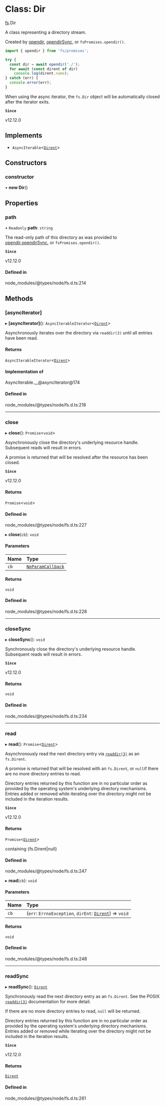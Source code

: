 # Class: Dir

[fs](../modules/fs.md).Dir

A class representing a directory stream.

Created by [opendir](../functions/fs.opendir.md), [opendirSync](../functions/fs.opendirSync.md), or `fsPromises.opendir()`.

```js
import { opendir } from 'fs/promises';

try {
  const dir = await opendir('./');
  for await (const dirent of dir)
    console.log(dirent.name);
} catch (err) {
  console.error(err);
}
```

When using the async iterator, the `fs.Dir` object will be automatically
closed after the iterator exits.

**`Since`**

v12.12.0

## Implements

- `AsyncIterable`<[`Dirent`](fs.Dirent.md)\>

## Constructors

### constructor

• **new Dir**()

## Properties

### path

• `Readonly` **path**: `string`

The read-only path of this directory as was provided to [opendir](../functions/fs.opendir.md),[opendirSync](../functions/fs.opendirSync.md), or `fsPromises.opendir()`.

**`Since`**

v12.12.0

#### Defined in

node_modules/@types/node/fs.d.ts:214

## Methods

### [asyncIterator]

▸ **[asyncIterator]**(): `AsyncIterableIterator`<[`Dirent`](fs.Dirent.md)\>

Asynchronously iterates over the directory via `readdir(3)` until all entries have been read.

#### Returns

`AsyncIterableIterator`<[`Dirent`](fs.Dirent.md)\>

#### Implementation of

AsyncIterable.\_\_@asyncIterator@174

#### Defined in

node_modules/@types/node/fs.d.ts:218

___

### close

▸ **close**(): `Promise`<`void`\>

Asynchronously close the directory's underlying resource handle.
Subsequent reads will result in errors.

A promise is returned that will be resolved after the resource has been
closed.

**`Since`**

v12.12.0

#### Returns

`Promise`<`void`\>

#### Defined in

node_modules/@types/node/fs.d.ts:227

▸ **close**(`cb`): `void`

#### Parameters

| Name | Type |
| :------ | :------ |
| `cb` | [`NoParamCallback`](../types/fs.NoParamCallback.md) |

#### Returns

`void`

#### Defined in

node_modules/@types/node/fs.d.ts:228

___

### closeSync

▸ **closeSync**(): `void`

Synchronously close the directory's underlying resource handle.
Subsequent reads will result in errors.

**`Since`**

v12.12.0

#### Returns

`void`

#### Defined in

node_modules/@types/node/fs.d.ts:234

___

### read

▸ **read**(): `Promise`<[`Dirent`](fs.Dirent.md)\>

Asynchronously read the next directory entry via [`readdir(3)`](http://man7.org/linux/man-pages/man3/readdir.3.html) as an `fs.Dirent`.

A promise is returned that will be resolved with an `fs.Dirent`, or `null`if there are no more directory entries to read.

Directory entries returned by this function are in no particular order as
provided by the operating system's underlying directory mechanisms.
Entries added or removed while iterating over the directory might not be
included in the iteration results.

**`Since`**

v12.12.0

#### Returns

`Promise`<[`Dirent`](fs.Dirent.md)\>

containing {fs.Dirent|null}

#### Defined in

node_modules/@types/node/fs.d.ts:247

▸ **read**(`cb`): `void`

#### Parameters

| Name | Type |
| :------ | :------ |
| `cb` | (`err`: `ErrnoException`, `dirEnt`: [`Dirent`](fs.Dirent.md)) => `void` |

#### Returns

`void`

#### Defined in

node_modules/@types/node/fs.d.ts:248

___

### readSync

▸ **readSync**(): [`Dirent`](fs.Dirent.md)

Synchronously read the next directory entry as an `fs.Dirent`. See the
POSIX [`readdir(3)`](http://man7.org/linux/man-pages/man3/readdir.3.html) documentation for more detail.

If there are no more directory entries to read, `null` will be returned.

Directory entries returned by this function are in no particular order as
provided by the operating system's underlying directory mechanisms.
Entries added or removed while iterating over the directory might not be
included in the iteration results.

**`Since`**

v12.12.0

#### Returns

[`Dirent`](fs.Dirent.md)

#### Defined in

node_modules/@types/node/fs.d.ts:261
